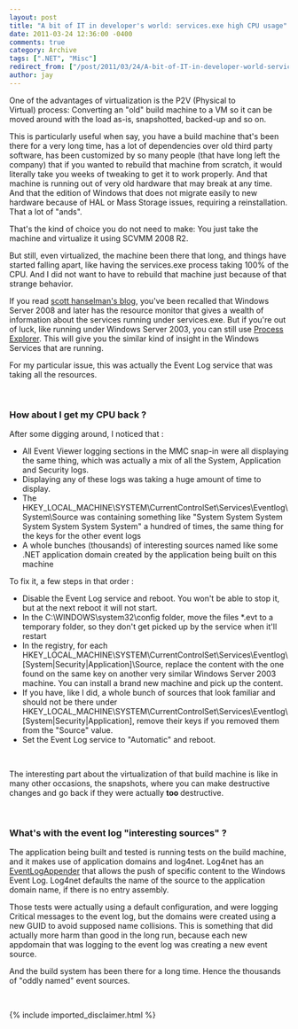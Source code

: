 ```yaml
---
layout: post
title: "A bit of IT in developer's world: services.exe high CPU usage"
date: 2011-03-24 12:36:00 -0400
comments: true
category: Archive
tags: [".NET", "Misc"]
redirect_from: ["/post/2011/03/24/A-bit-of-IT-in-developer-world-servicesexe-high-CPU-usage", "/post/2011/03/24/a-bit-of-it-in-developer-world-servicesexe-high-cpu-usage"]
author: jay
---
```

<!-- more -->
<p>One of the advantages of virtualization is the P2V (Physical to Virtual)&nbsp;process: Converting an "old" build machine to&nbsp;a VM so it can be moved around with the load&nbsp;as-is, snapshotted, backed-up and so on.</p>
<p>This is particularly useful when say, you have a build machine that's been there for a very long time, has a lot of dependencies over old third party software, has been customized by so many people (that have long left the company)&nbsp;that if you wanted to rebuild that machine from scratch, it would literally take you weeks of tweaking to get it to work properly. And that machine is running out of very old hardware that may break at any time. And that the edition of Windows that does not migrate easily to new hardware because of HAL or Mass Storage&nbsp;issues, requiring a reinstallation. That a lot of "ands".</p>
<p>That's the kind of choice you do not need to make: You just take the machine and virtualize it using SCVMM 2008 R2.</p>
<p>But still, even virtualized, the machine been there that long, and things have started falling apart, like having the services.exe process taking 100% of the CPU. And I did not want to have to rebuild that machine just because of that strange behavior.</p>
<p>If you read <a href="http://www.hanselman.com/blog/FiguringOutWhyMySVCHOSTEXEIsAt100CPUWithoutComplicatedToolsInWindows7.aspx">scott hanselman's blog</a>, you've been recalled that Windows Server 2008 and later has the resource monitor that gives a wealth of information about the services running under services.exe. But if you're out of luck, like running under Windows Server 2003, you can still use <a href="http://technet.microsoft.com/en-us/sysinternals/bb896653.aspx">Process Explorer</a>. This will give you the similar kind of insight in the Windows Services that are running.</p>
<p>For my particular issue, this was actually the Event Log service that was taking all the resources.</p>
<p>&nbsp;</p>
<h3>How about I get my CPU back ?</h3>
<p>After some digging around, I noticed that :</p>
<ul>
<li>All Event Viewer logging sections in the MMC snap-in were all displaying the same thing, which was actually a mix of all the System, Application and Security logs. </li>
<li>Displaying any of these logs was taking a huge amount of time to display.</li>
<li>The HKEY_LOCAL_MACHINE\SYSTEM\CurrentControlSet\Services\Eventlog\System\Source was containing something like "System System System System System System System" a hundred of times, the same thing for the keys for the other event logs</li>
<li>A whole bunches (thousands)&nbsp;of interesting sources named like some .NET&nbsp;application domain created by the application being built on this machine</li>
</ul>
<p>To fix it, a few steps in that order :</p>
<ul>
<li>Disable the Event Log service and reboot. You won't be able to stop it, but at the next reboot it will not start.</li>
<li>In the&nbsp;C:\WINDOWS\system32\config folder, move the files *.evt to a temporary folder, so they don't get picked up by the service when it'll restart</li>
<li>In the registry, for each HKEY_LOCAL_MACHINE\SYSTEM\CurrentControlSet\Services\Eventlog\[System|Security|Application]\Source, replace the content with the one found on the same key on another very similar Windows Server&nbsp;2003 machine. You can install a brand new&nbsp;machine and pick up the content.</li>
<li>If you have, like I did, a whole bunch of sources that look familiar and should not be there under HKEY_LOCAL_MACHINE\SYSTEM\CurrentControlSet\Services\Eventlog\[System|Security|Application], remove their keys if you removed them from the "Source" value.</li>
<li>Set the Event Log service to "Automatic" and reboot.</li>
</ul>
<p>&nbsp;</p>
<p>The interesting part about the virtualization of that build&nbsp;machine&nbsp;is like in many other occasions, the snapshots, where you can make destructive changes and go back if they were actually <strong>too </strong>destructive.</p>
<p>&nbsp;</p>
<h3>What's with the event log "interesting sources" ?</h3>
<p>The application being built and tested is running tests on the build machine, and it makes use of application domains and log4net. Log4net has an <a href="http://logging.apache.org/log4net/release/sdk/log4net.Appender.EventLogAppender.html">EventLogAppender</a> that allows the push of specific content to the Windows Event Log. Log4net defaults the name of the source to the application domain name, if there is no entry assembly.</p>
<p>Those tests were actually using a default configuration, and were logging Critical messages to the event log, but the domains were created using a new GUID to avoid supposed name collisions. This is&nbsp;something that did actually more harm than good in the long run, because each new appdomain that was logging to the event log was creating a new event source.</p>
<p>And the build system has been there for a long time. Hence the thousands of "oddly named" event sources.</p>
<p>&nbsp;</p>
{% include imported_disclaimer.html %}
